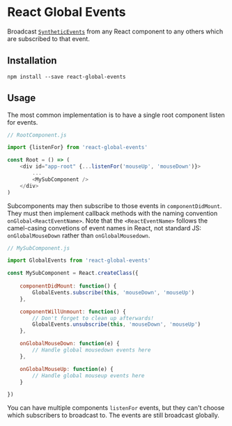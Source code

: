 # React Global Events
Broadcast [`SyntheticEvents`](https://facebook.github.io/react/docs/events.html) from any React component to any others which are subscribed to that event.

## Installation
`npm install --save react-global-events`

## Usage
The most common implementation is to have a single root component listen for events.
```js
// RootComponent.js

import {listenFor} from 'react-global-events'

const Root = () => (
    <div id="app-root" {...listenFor('mouseUp', 'mouseDown')}>
        ...
        <MySubComponent />
    </div>
)
```

Subcomponents may then subscribe to those events in `componentDidMount`. They must then implement callback methods with the naming convention `onGlobal<ReactEventName>`. Note that the `<ReactEventName>` follows the camel-casing convetions of event names in React, not standard JS: `onGlobalMouseDown` rather than `onGlobalMousedown`.
```js
// MySubComponent.js

import GlobalEvents from 'react-global-events'

const MySubComponent = React.createClass({
    
    componentDidMount: function() {
        GlobalEvents.subscribe(this, 'mouseDown', 'mouseUp')
    },

    componentWillUnmount: function() {
        // Don't forget to clean up afterwards!
        GlobalEvents.unsubscribe(this, 'mouseDown', 'mouseUp')
    },

    onGlobalMouseDown: function(e) {
        // Handle global mousedown events here
    },

    onGlobalMouseUp: function(e) {
        // Handle global mouseup events here
    }

})
```

You can have multiple components `listenFor` events, but they can't choose which subscribers to broadcast to. The events are still broadcast globally.

